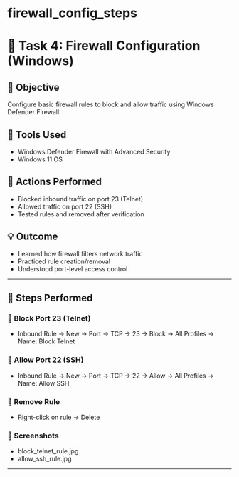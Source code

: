 # firewall_config_steps



# 🧱 Task 4: Firewall Configuration (Windows)

## 🎯 Objective
Configure basic firewall rules to block and allow traffic using Windows Defender Firewall.

## 🧰 Tools Used
- Windows Defender Firewall with Advanced Security
- Windows 11 OS

## 🔧 Actions Performed
- Blocked inbound traffic on port 23 (Telnet)
- Allowed traffic on port 22 (SSH)
- Tested rules and removed after verification

## 💡 Outcome
- Learned how firewall filters network traffic
- Practiced rule creation/removal
- Understood port-level access control

- ---------------------------------------------------------------------------------------------------------------------------------------------------------------------------------------------------------------------------------------------------------------


## 🔧 Steps Performed

### 🔹 Block Port 23 (Telnet)
- Inbound Rule → New → Port → TCP → 23 → Block → All Profiles → Name: Block Telnet

### 🔹 Allow Port 22 (SSH)
- Inbound Rule → New → Port → TCP → 22 → Allow → All Profiles → Name: Allow SSH

### 🔹 Remove Rule
- Right-click on rule → Delete

### 📸 Screenshots
- block_telnet_rule.jpg
- allow_ssh_rule.jpg

-------------------------------------------------------------------------------------------------------------------------------------------------------------------------------------------------------------------------------
